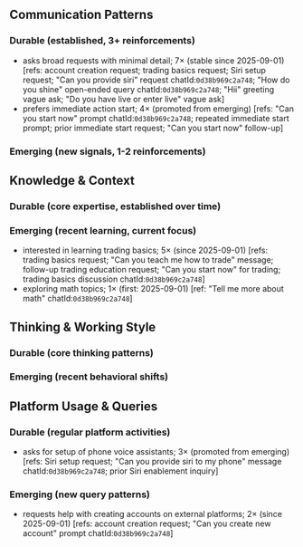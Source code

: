 ## Communication Patterns
### Durable (established, 3+ reinforcements)
- asks broad requests with minimal detail; 7× (stable since 2025-09-01) [refs: account creation request; trading basics request; Siri setup request; "Can you provide siri" request chatId:`0d38b969c2a748`; "How do you shine" open-ended query chatId:`0d38b969c2a748`; "Hii" greeting vague ask; "Do you have live or enter live" vague ask]
- prefers immediate action start; 4× (promoted from emerging) [refs: "Can you start now" prompt chatId:`0d38b969c2a748`; repeated immediate start prompt; prior immediate start request; "Can you start now" follow-up]

### Emerging (new signals, 1-2 reinforcements)

## Knowledge & Context
### Durable (core expertise, established over time)

### Emerging (recent learning, current focus)
- interested in learning trading basics; 5× (since 2025-09-01) [refs: trading basics request; "Can you teach me how to trade" message; follow-up trading education request; "Can you start now" for trading; trading basics discussion chatId:`0d38b969c2a748`]
- exploring math topics; 1× (first: 2025-09-01) [ref: "Tell me more about math" chatId:`0d38b969c2a748`]

## Thinking & Working Style
### Durable (core thinking patterns)

### Emerging (recent behavioral shifts)

## Platform Usage & Queries
### Durable (regular platform activities)
- asks for setup of phone voice assistants; 3× (promoted from emerging) [refs: Siri setup request; "Can you provide siri to my phone" message chatId:`0d38b969c2a748`; prior Siri enablement inquiry]

### Emerging (new query patterns)
- requests help with creating accounts on external platforms; 2× (since 2025-09-01) [refs: account creation request; "Can you create new account" prompt chatId:`0d38b969c2a748`]
